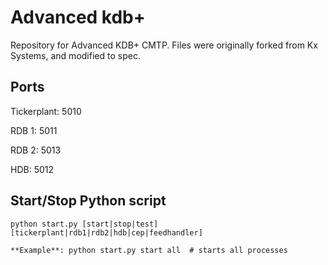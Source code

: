 # Advanced kdb+

Repository for Advanced KDB+ CMTP. Files were originally forked from Kx Systems, and modified to spec.


## Ports

Tickerplant: 5010  

RDB 1: 		 5011  

RDB 2: 		 5013  

HDB:		 5012  


## Start/Stop Python script

`python start.py [start|stop|test] [tickerplant|rdb1|rdb2|hdb|cep|feedhandler] ` 

`**Example**: python start.py start all  # starts all processes`

